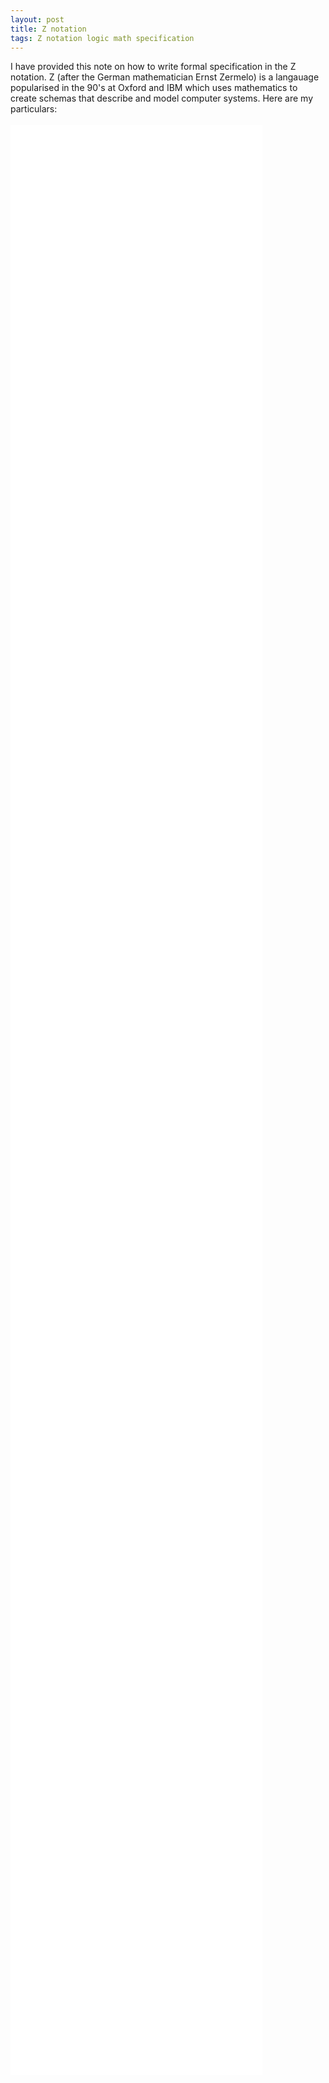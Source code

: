 ```yaml
---
layout: post
title: Z notation 
tags: Z notation logic math specification
---
```


I have provided this note on how to write formal specification in the Z notation. Z (after the German mathematician Ernst Zermelo) is a langauage popularised in the 90's at Oxford and IBM which uses mathematics to create schemas that describe and model computer systems. Here are my particulars:
<br>
<br>
<embed src="/assets/images/z.svg" width="80%" height="80%" />
